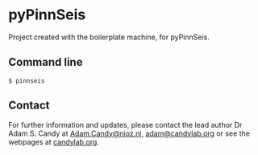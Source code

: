 pyPinnSeis
==========

Project created with the boilerplate machine, for pyPinnSeis.

Command line
------------

```script
$ pinnseis

```

Contact
-------

For further information and updates, please contact the lead author Dr Adam S. Candy at
[Adam.Candy@nioz.nl](mailto:Adam.Candy@nioz.nl),
[adam@candylab.org](mailto:adam@candylab.org)
or see the webpages at
[candylab.org](https://candylab.org).

